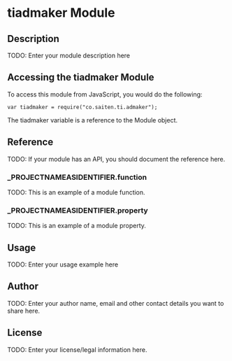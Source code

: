 # tiadmaker Module

## Description

TODO: Enter your module description here

## Accessing the tiadmaker Module

To access this module from JavaScript, you would do the following:

	var tiadmaker = require("co.saiten.ti.admaker");

The tiadmaker variable is a reference to the Module object.	

## Reference

TODO: If your module has an API, you should document
the reference here.

### ___PROJECTNAMEASIDENTIFIER__.function

TODO: This is an example of a module function.

### ___PROJECTNAMEASIDENTIFIER__.property

TODO: This is an example of a module property.

## Usage

TODO: Enter your usage example here

## Author

TODO: Enter your author name, email and other contact
details you want to share here. 

## License

TODO: Enter your license/legal information here.

